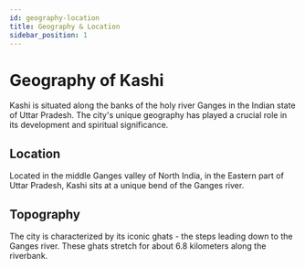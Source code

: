 ```yaml
---
id: geography-location
title: Geography & Location
sidebar_position: 1
---
```


# Geography of Kashi

Kashi is situated along the banks of the holy river Ganges in the Indian state of Uttar Pradesh. The city's unique geography has played a crucial role in its development and spiritual significance.

## Location

Located in the middle Ganges valley of North India, in the Eastern part of Uttar Pradesh, Kashi sits at a unique bend of the Ganges river.

## Topography

The city is characterized by its iconic ghats - the steps leading down to the Ganges river. These ghats stretch for about 6.8 kilometers along the riverbank.
